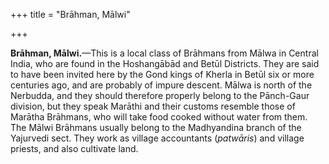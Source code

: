 +++
title = "Brāhman, Mālwi"

+++

**Brāhman, Mālwi.**—This is a local class of Brāhmans from Mālwa in Central India, who are found in the Hoshangābād and Betūl Districts. They are said to have been invited here by the Gond kings of Kherla in Betūl six or more centuries ago, and are probably of impure descent. Mālwa is north of the Nerbudda, and they should therefore properly belong to the Pānch-Gaur division, but they speak Marāthi and their customs resemble those of Marātha Brāhmans, who will take food cooked without water from them. The Mālwi Brāhmans usually belong to the Madhyandina branch of the Yajurvedi sect. They work as village accountants \(*patwāris*\) and village priests, and also cultivate land. 


